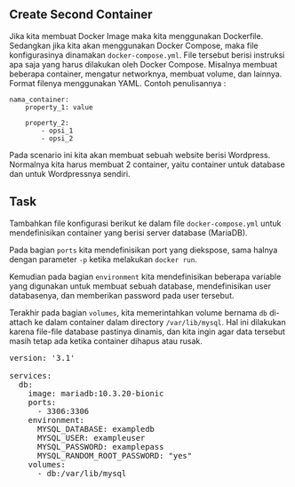 ## Create Second Container

Jika kita membuat Docker Image maka kita menggunakan Dockerfile. Sedangkan jika kita akan menggunakan Docker Compose, maka file konfigurasinya dinamakan `docker-compose.yml`. File tersebut berisi instruksi apa saja yang harus dilakukan oleh Docker Compose. Misalnya membuat beberapa container, mengatur networknya, membuat volume, dan lainnya. Format filenya menggunakan YAML. Contoh penulisannya :

```
nama_container:
    property_1: value

    property_2:
        - opsi_1
        - opsi_2
```

Pada scenario ini kita akan membuat sebuah website berisi Wordpress. Normalnya kita harus membuat 2 container, yaitu container untuk database dan untuk Wordpressnya sendiri.

## Task
Tambahkan file konfigurasi berikut ke dalam file `docker-compose.yml` untuk mendefinisikan container yang berisi server database (MariaDB).

Pada bagian `ports` kita mendefinisikan port yang diekspose, sama halnya dengan parameter `-p` ketika melakukan `docker run`.

Kemudian pada bagian `environment` kita mendefinisikan beberapa variable yang digunakan untuk membuat sebuah database, mendefinisikan user databasenya, dan memberikan password pada user tersebut.

Terakhir pada bagian `volumes`, kita memerintahkan volume bernama `db` di-attach ke dalam container dalam directory `/var/lib/mysql`. Hal ini dilakukan karena file-file database pastinya dinamis, dan kita ingin agar data tersebut masih tetap ada ketika container dihapus atau rusak.

<pre class="file" data-filename="docker-compose.yml">
version: '3.1'

services:
  db:
    image: mariadb:10.3.20-bionic
    ports:
      - 3306:3306
    environment:
      MYSQL_DATABASE: exampledb
      MYSQL_USER: exampleuser
      MYSQL_PASSWORD: examplepass
      MYSQL_RANDOM_ROOT_PASSWORD: "yes"
    volumes:
      - db:/var/lib/mysql
</pre>